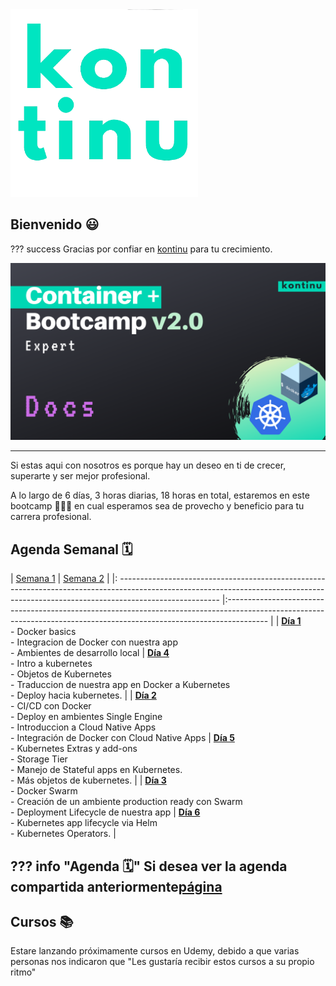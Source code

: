 <img src="assets/images/cyan-logo.png" class="center" alt="kontinu" style="width:300px;">

## Bienvenido 😃

??? success
    Gracias por confiar en [kontinu](https://www.kontinu.io) para tu crecimiento.

<img src="assets/images/container-bootcamp.png" class="center" alt="Bootcamp" style="width:auto;">

---

Si estas aqui con nosotros es porque hay un deseo en ti de crecer, superarte y ser mejor profesional.

A lo largo de 6 días, 3 horas diarias, 18 horas en total, estaremos en este bootcamp 🏋🏻‍♀️ en cual esperamos sea de provecho y beneficio para tu carrera profesional.




## Agenda Semanal 🗓

| [Semana 1](semana1/topics.md)                                                                                                                                                                            	|                                                                                [Semana 2](semana2/topics.md)                                                                                	|
|: -------------------------------------------------------------------------------------------------------------------------------------------------------------------------------------	|:----------------------------------------------------------------------------------------------------------------------------------------------------------------------	|
| [**Día 1**](semana1/d1.md)   <br>   - Docker basics   <br>   - Integracion de Docker con nuestra app   <br>   - Ambientes de desarrollo local                                                     	| [**Día 4**](semana2/d4.md)   <br>    - Intro a kubernetes    <br>  - Objetos de Kubernetes    <br>  - Traduccion de nuestra app en Docker a Kubernetes   <br>   - Deploy hacia kubernetes. 	|
| [**Día 2**](semana1/d2.md)     <br>  - CI/CD con Docker    <br>  - Deploy en ambientes Single Engine     <br> - Introduccion a Cloud Native Apps    <br>  - Integración de Docker con Cloud Native Apps 	| [**Día 5**](semana2/d5.md)      <br> - Kubernetes Extras y add-ons    <br>  - Storage Tier   <br>   - Manejo de Stateful apps en Kubernetes.    <br>  - Más objetos de kubernetes.         	|
| [**Día 3**](semana1/d3.md)    <br>   - Docker Swarm   <br>   - Creación de un ambiente production ready con Swarm   <br>   - Deployment Lifecycle de nuestra app                                   	| [**Día 6**](semana2/d6.md)   <br>    - Kubernetes app lifecycle via Helm    <br>  - Kubernetes Operators.                                                                        	|


<!-- 
=== "Semana 1"
    ### [**Semana 1**](semana1/topics.md)

    [**Día 1**](semana1/d1.md)

    - Docker basics
    - Integracion de Docker con nuestra app
    - Ambientes de desarrollo local

    [**Día 2**](semana1/d2.md)

    - CI/CD con Docker
    - Deploy en ambientes Single Engine
    - Introduccion a Cloud Native Apps
    - Integración de Docker con Cloud Native Apps

    [**Día 3**](semana1/d3.md)

    - Docker Swarm
    - Creación de un ambiente production ready con Swarm
    - Deployment Lifecycle de nuestra app

=== "Semana 2"
    ### [**Semana 2**](semana2/topics.md)

    [**Día 4**](semana2/d4.md)

    - Intro a kubernetes
    - Objetos de Kubernetes
    - Traduccion de nuestra app en Docker a Kubernetes
    - Deploy hacia kubernetes.

    [**Día 5**](semana2/d5.md)

    - Kubernetes Extras y add-ons
    - Storage Tier
    - Manejo de Stateful apps en Kubernetes.
    - Más objetos de kubernetes.


    [**Día 6**](semana2/d6.md)

    - Kubernetes app lifecycle via Helm
    - Kubernetes Operators.
 -->


??? info "Agenda 🗓"
    Si desea ver la agenda compartida anteriormente[página](./extras/agenda.md)
---

## Cursos 📚

Estare lanzando próximamente cursos en Udemy, debido a que varias personas nos indicaron que "Les gustaría recibir estos cursos a su propio ritmo"

